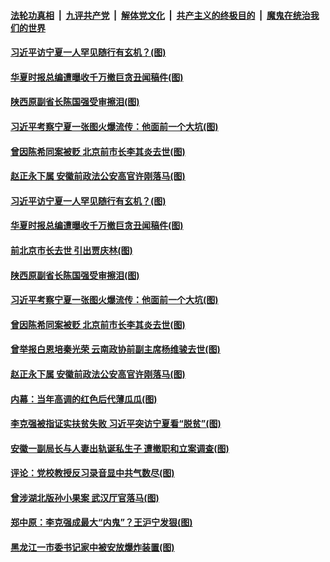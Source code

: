 ####  [法轮功真相](../../../../basic/blob/master/README.md?t=06120831) &nbsp;|&nbsp; [九评共产党](../../../../9ping.md/blob/master/README.md?t=06120831) &nbsp;|&nbsp; [解体党文化](../../../../jtdwh.md/blob/master/README.md?t=06120831)  &nbsp;|&nbsp; [共产主义的终极目的](../../../../gczydzjmd.md/blob/master/README.md?t=06120831) &nbsp;|&nbsp; [魔鬼在统治我们的世界](../../../../mgztzwmdsj.md/blob/master/README.md?t=06120831) 

#### [习近平访宁夏一人罕见随行有玄机？(图)](../pages/p2/936213.md?t=06120831) 

#### [华夏时报总编遭曝收千万撤巨贪丑闻稿件(图)](../pages/p2/936222.md?t=06120831) 

#### [陕西原副省长陈国强受审擦泪(图)](../pages/p2/936156.md?t=06120831) 

#### [习近平考察宁夏一张图火爆流传：他面前一个大坑(图)](../pages/p2/936121.md?t=06120831) 

#### [曾因陈希同案被贬 北京前市长李其炎去世(图)](../pages/p2/936127.md?t=06120831) 

#### [赵正永下属 安徽前政法公安高官许刚落马(图)](../pages/p2/936073.md?t=06120831) 

#### [习近平访宁夏一人罕见随行有玄机？(图)](../pages/p2/936213.md?t=06120831) 

#### [华夏时报总编遭曝收千万撤巨贪丑闻稿件(图)](../pages/p2/936222.md?t=06120831) 

#### [前北京市长去世 引出贾庆林(图)](../pages/p2/936167.md?t=06120831) 

#### [陕西原副省长陈国强受审擦泪(图)](../pages/p2/936156.md?t=06120831) 

#### [习近平考察宁夏一张图火爆流传：他面前一个大坑(图)](../pages/p2/936121.md?t=06120831) 

#### [曾因陈希同案被贬 北京前市长李其炎去世(图)](../pages/p2/936127.md?t=06120831) 

#### [曾举报白恩培秦光荣 云南政协前副主席杨维骏去世(图)](../pages/p2/936094.md?t=06120831) 

#### [赵正永下属 安徽前政法公安高官许刚落马(图)](../pages/p2/936073.md?t=06120831) 

#### [内幕：当年高调的红色后代薄瓜瓜(图)](../pages/p2/936017.md?t=06120831) 



#### [李克强被指证实扶贫失败 习近平突访宁夏看“脱贫”(图)](../pages/p2/935991.md?t=06120831) 

#### [安徽一副局长与人妻出轨诞私生子 遭撤职和立案调查(图)](../pages/p2/935963.md?t=06120831) 

#### [评论：党校教授反习录音显中共气数尽(图)](../pages/p2/935943.md?t=06120831) 

#### [曾涉湖北版孙小果案 武汉厅官落马(图)](../pages/p2/935926.md?t=06120831) 

#### [郑中原：李克强成最大“内鬼”？王沪宁发狠(图)](../pages/p2/935875.md?t=06120831) 




#### [黑龙江一市委书记家中被安放爆炸装置(图)](../pages/p2/935855.md?t=06120831) 

